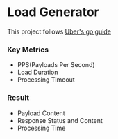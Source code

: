 # Load Generator
This project follows [Uber's go guide](https://github.com/uber-go/guide)

### Key Metrics
- PPS(Payloads Per Second)
- Load Duration
- Processing Timeout

### Result
- Payload Content
- Response Status and Content
- Processing Time

